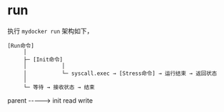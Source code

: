 # run

执行 `mydocker run` 架构如下，
```text
[Run命令] 
     │
     ├─ [Init命令] 
     │           │
     │           └─ syscall.exec → [Stress命令] → 运行结束 → 返回状态
     │
     └─ 等待 → 接收状态 → 结束
```



parent ----->   init
 read             write

